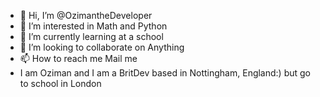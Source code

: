 - 👋 Hi, I’m @OzimantheDeveloper
- 👀 I’m interested in Math and Python
- 🌱 I’m currently learning at a school
- 💞️ I’m looking to collaborate on Anything
- 📫 How to reach me Mail me
- I am Oziman and I am a BritDev based in Nottingham, England:) but go to school in London 

<!---
OzimantheDeveloper/OzimantheDeveloper is a ✨ special ✨ repository because its `README.md` (this file) appears on your GitHub profile.
You can click the Preview link to take a look at your changes.
--->
